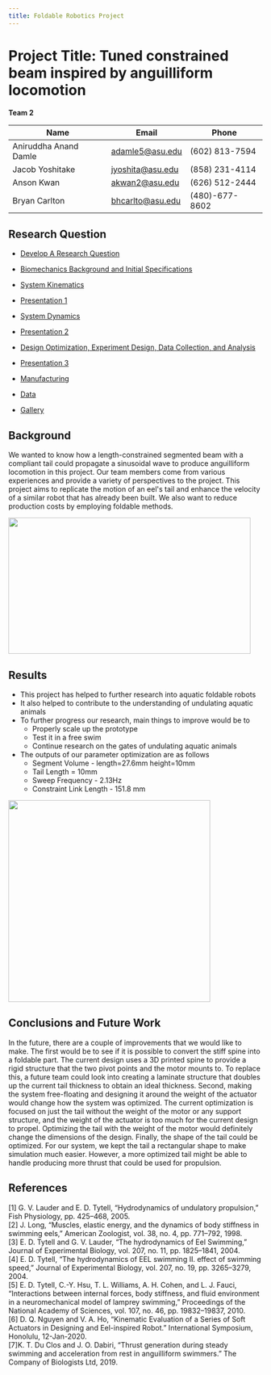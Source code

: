 ```yaml
---
title: Foldable Robotics Project
---
```


# Project Title: Tuned constrained beam inspired by anguilliform locomotion

**Team 2**

|   Name                  |   Email             |   Phone         |
| ------------            | ---------            | ---------       |
| Aniruddha Anand Damle   | adamle5@asu.edu      | (602) 813-7594  |
| Jacob Yoshitake         | jyoshita@asu.edu     | (858) 231-4114  |
| Anson Kwan              | akwan2@asu.edu       | (626) 512-2444  |
| Bryan Carlton           | bhcarlto@asu.edu     | (480)-677-8602  |

## Research Question 

* [Develop A Research Question](/04_Software/05_Markdown/Develop_A_Research_Question.md)

* [Biomechanics Background and Initial Specifications](/04_Software/05_Markdown//Biomechanics_Background_and_Initial_Specifications.md)

* [System Kinematics](/04_Software/05_Markdown/SystemKinematics.md)

* [Presentation 1](/04_Software/05_Markdown/Presentation_1.md)

* [System Dynamics](/04_Software/05_Markdown/SystemDynamics.md)

* [Presentation 2](/04_Software/05_Markdown/Presentation_2.md)

* [Design Optimization, Experiment Design, Data Collection, and Analysis](/04_Software/05_Markdown/Design_Optimization_Experiment_Design_Data_Collection_and_Analysis.md)

* [Presentation 3](/04_Software/05_Markdown/Presentation_3.md)

* [Manufacturing](/04_Software/05_Markdown/Manufacturing.md)

* [Data](/04_Software/05_Markdown/Data.md)

* [Gallery](/04_Software/05_Markdown/Gallery.md)

## Background
We wanted to know how a length-constrained segmented beam with a compliant tail could propagate a sinusoidal wave to produce anguilliform locomotion in this project. Our team members come from various experiences and provide a variety of perspectives to the project. This project aims to replicate the motion of an eel's tail and enhance the velocity of a similar robot that has already been built. We also want to reduce production costs by employing foldable methods.

<img src="https://media.giphy.com/media/f9Ba9odhFwq60wB9bR/giphy.gif" width="480" height="270"></img>

## Results
 - This project has helped  to further research into aquatic foldable robots
 - It also helped to contribute to the understanding of undulating aquatic animals
 - To further progress our research, main things to improve would be to
   - Properly scale up the prototype
   - Test it in a free swim
   - Continue research on the gates of undulating aquatic animals
 - The outputs of our parameter optimization are as follows
   - Segment Volume - length=27.6mm height=10mm
   - Tail Length = 10mm
   - Sweep Frequency - 2.13Hz 
   - Constraint Link Length - 151.8 mm
  
<img src="https://media.giphy.com/media/QW4wPd85ysxR1jALnX/giphy-downsized-large.gif" width="400" height="400"/>

## Conclusions and Future Work
In the future, there are a couple of improvements that we would like to make.  The first would be to see if it is possible to convert the stiff spine into a foldable part.  The current design uses a 3D printed spine to provide a rigid structure that the two pivot points and the motor mounts to.  To replace this, a future team could look into creating a laminate structure that doubles up the current tail thickness to obtain an ideal thickness.  Second, making the system free-floating and designing it around the weight of the actuator would change how the system was optimized.  The current optimization is focused on just the tail without the weight of the motor or any support structure, and the weight of the actuator is too much for the current design to propel.  Optimizing the tail with the weight of the motor would definitely change the dimensions of the design.  Finally, the shape of the tail could be optimized.  For our system, we kept the tail a rectangular shape to make simulation much easier.  However, a more optimized tail might be able to handle producing more thrust that could be used for propulsion.

## References
[1] G. V. Lauder and E. D. Tytell, “Hydrodynamics of undulatory propulsion,” Fish Physiology, pp. 425–468, 2005.<br>
[2] J. Long, “Muscles, elastic energy, and the dynamics of body stiffness in swimming eels,” American Zoologist, vol. 38, no. 4, pp. 771–792, 1998. <br>
[3] E. D. Tytell and G. V. Lauder, “The hydrodynamics of Eel Swimming,” Journal of Experimental Biology, vol. 207, no. 11, pp. 1825–1841, 2004. <br>
[4] E. D. Tytell, “The hydrodynamics of EEL swimming II. effect of swimming speed,” Journal of Experimental Biology, vol. 207, no. 19, pp. 3265–3279, 2004.<br> 
[5] E. D. Tytell, C.-Y. Hsu, T. L. Williams, A. H. Cohen, and L. J. Fauci, “Interactions between internal forces, body stiffness, and fluid environment in a neuromechanical model of lamprey swimming,” Proceedings of the National Academy of Sciences, vol. 107, no. 46, pp. 19832–19837, 2010. <br>
[6] D. Q. Nguyen and V. A. Ho, “Kinematic Evaluation of a Series of Soft Actuators in Designing and Eel-inspired Robot.” International Symposium, Honolulu, 12-Jan-2020.<br>
[7]K. T. Du Clos and J. O. Dabiri, “Thrust generation during steady swimming and acceleration from rest in anguilliform swimmers.” The Company of Biologists Ltd, 2019. 
